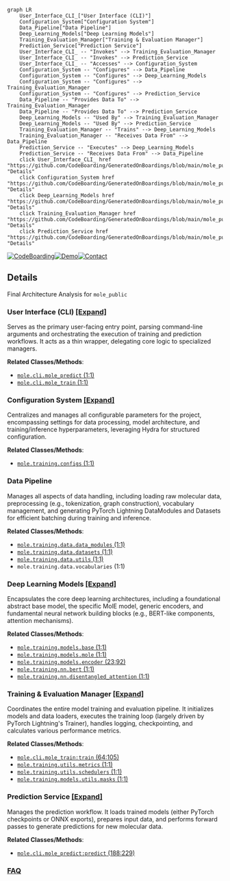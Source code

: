 ```mermaid
graph LR
    User_Interface_CLI_["User Interface (CLI)"]
    Configuration_System["Configuration System"]
    Data_Pipeline["Data Pipeline"]
    Deep_Learning_Models["Deep Learning Models"]
    Training_Evaluation_Manager["Training & Evaluation Manager"]
    Prediction_Service["Prediction Service"]
    User_Interface_CLI_ -- "Invokes" --> Training_Evaluation_Manager
    User_Interface_CLI_ -- "Invokes" --> Prediction_Service
    User_Interface_CLI_ -- "Accesses" --> Configuration_System
    Configuration_System -- "Configures" --> Data_Pipeline
    Configuration_System -- "Configures" --> Deep_Learning_Models
    Configuration_System -- "Configures" --> Training_Evaluation_Manager
    Configuration_System -- "Configures" --> Prediction_Service
    Data_Pipeline -- "Provides Data To" --> Training_Evaluation_Manager
    Data_Pipeline -- "Provides Data To" --> Prediction_Service
    Deep_Learning_Models -- "Used By" --> Training_Evaluation_Manager
    Deep_Learning_Models -- "Used By" --> Prediction_Service
    Training_Evaluation_Manager -- "Trains" --> Deep_Learning_Models
    Training_Evaluation_Manager -- "Receives Data From" --> Data_Pipeline
    Prediction_Service -- "Executes" --> Deep_Learning_Models
    Prediction_Service -- "Receives Data From" --> Data_Pipeline
    click User_Interface_CLI_ href "https://github.com/CodeBoarding/GeneratedOnBoardings/blob/main/mole_public/User_Interface_CLI_.md" "Details"
    click Configuration_System href "https://github.com/CodeBoarding/GeneratedOnBoardings/blob/main/mole_public/Configuration_System.md" "Details"
    click Deep_Learning_Models href "https://github.com/CodeBoarding/GeneratedOnBoardings/blob/main/mole_public/Deep_Learning_Models.md" "Details"
    click Training_Evaluation_Manager href "https://github.com/CodeBoarding/GeneratedOnBoardings/blob/main/mole_public/Training_Evaluation_Manager.md" "Details"
    click Prediction_Service href "https://github.com/CodeBoarding/GeneratedOnBoardings/blob/main/mole_public/Prediction_Service.md" "Details"
```

[![CodeBoarding](https://img.shields.io/badge/Generated%20by-CodeBoarding-9cf?style=flat-square)](https://github.com/CodeBoarding/CodeBoarding)[![Demo](https://img.shields.io/badge/Try%20our-Demo-blue?style=flat-square)](https://www.codeboarding.org/demo)[![Contact](https://img.shields.io/badge/Contact%20us%20-%20contact@codeboarding.org-lightgrey?style=flat-square)](mailto:contact@codeboarding.org)

## Details

Final Architecture Analysis for `mole_public`

### User Interface (CLI) [[Expand]](./User_Interface_CLI_.md)
Serves as the primary user-facing entry point, parsing command-line arguments and orchestrating the execution of training and prediction workflows. It acts as a thin wrapper, delegating core logic to specialized managers.


**Related Classes/Methods**:

- <a href="https://github.com/recursionpharma/mole_public/blob/trunk/mole/cli/mole_predict.py#L1-L1" target="_blank" rel="noopener noreferrer">`mole.cli.mole_predict` (1:1)</a>
- <a href="https://github.com/recursionpharma/mole_public/blob/trunk/mole/cli/mole_train.py#L1-L1" target="_blank" rel="noopener noreferrer">`mole.cli.mole_train` (1:1)</a>


### Configuration System [[Expand]](./Configuration_System.md)
Centralizes and manages all configurable parameters for the project, encompassing settings for data processing, model architecture, and training/inference hyperparameters, leveraging Hydra for structured configuration.


**Related Classes/Methods**:

- <a href="https://github.com/recursionpharma/mole_public/blob/trunk/mole/training/models/mole.py#L1-L1" target="_blank" rel="noopener noreferrer">`mole.training.configs` (1:1)</a>


### Data Pipeline
Manages all aspects of data handling, including loading raw molecular data, preprocessing (e.g., tokenization, graph construction), vocabulary management, and generating PyTorch Lightning DataModules and Datasets for efficient batching during training and inference.


**Related Classes/Methods**:

- <a href="https://github.com/recursionpharma/mole_public/blob/trunk/mole/training/data/data_modules.py#L1-L1" target="_blank" rel="noopener noreferrer">`mole.training.data.data_modules` (1:1)</a>
- <a href="https://github.com/recursionpharma/mole_public/blob/trunk/mole/training/data/datasets.py#L1-L1" target="_blank" rel="noopener noreferrer">`mole.training.data.datasets` (1:1)</a>
- <a href="https://github.com/recursionpharma/mole_public/blob/trunk/mole/training/data/utils.py#L1-L1" target="_blank" rel="noopener noreferrer">`mole.training.data.utils` (1:1)</a>
- `mole.training.data.vocabularies` (1:1)


### Deep Learning Models [[Expand]](./Deep_Learning_Models.md)
Encapsulates the core deep learning architectures, including a foundational abstract base model, the specific MolE model, generic encoders, and fundamental neural network building blocks (e.g., BERT-like components, attention mechanisms).


**Related Classes/Methods**:

- <a href="https://github.com/recursionpharma/mole_public/blob/trunk/mole/training/models/base.py#L1-L1" target="_blank" rel="noopener noreferrer">`mole.training.models.base` (1:1)</a>
- <a href="https://github.com/recursionpharma/mole_public/blob/trunk/mole/training/models/mole.py#L1-L1" target="_blank" rel="noopener noreferrer">`mole.training.models.mole` (1:1)</a>
- <a href="https://github.com/recursionpharma/mole_public/blob/trunk/mole/training/models/encoder.py#L23-L92" target="_blank" rel="noopener noreferrer">`mole.training.models.encoder` (23:92)</a>
- <a href="https://github.com/recursionpharma/mole_public/blob/trunk/mole/training/nn/bert.py#L1-L1" target="_blank" rel="noopener noreferrer">`mole.training.nn.bert` (1:1)</a>
- <a href="https://github.com/recursionpharma/mole_public/blob/trunk/mole/training/nn/disentangled_attention.py#L1-L1" target="_blank" rel="noopener noreferrer">`mole.training.nn.disentangled_attention` (1:1)</a>


### Training & Evaluation Manager [[Expand]](./Training_Evaluation_Manager.md)
Coordinates the entire model training and evaluation pipeline. It initializes models and data loaders, executes the training loop (largely driven by PyTorch Lightning's Trainer), handles logging, checkpointing, and calculates various performance metrics.


**Related Classes/Methods**:

- <a href="https://github.com/recursionpharma/mole_public/blob/trunk/mole/cli/mole_train.py#L64-L105" target="_blank" rel="noopener noreferrer">`mole.cli.mole_train:train` (64:105)</a>
- <a href="https://github.com/recursionpharma/mole_public/blob/trunk/mole/training/utils/metrics.py#L1-L1" target="_blank" rel="noopener noreferrer">`mole.training.utils.metrics` (1:1)</a>
- <a href="https://github.com/recursionpharma/mole_public/blob/trunk/mole/training/utils/schedulers.py#L1-L1" target="_blank" rel="noopener noreferrer">`mole.training.utils.schedulers` (1:1)</a>
- <a href="https://github.com/recursionpharma/mole_public/blob/trunk/mole/training/models/utils/masks.py#L1-L1" target="_blank" rel="noopener noreferrer">`mole.training.models.utils.masks` (1:1)</a>


### Prediction Service [[Expand]](./Prediction_Service.md)
Manages the prediction workflow. It loads trained models (either PyTorch checkpoints or ONNX exports), prepares input data, and performs forward passes to generate predictions for new molecular data.


**Related Classes/Methods**:

- <a href="https://github.com/recursionpharma/mole_public/blob/trunk/mole/cli/mole_predict.py#L188-L229" target="_blank" rel="noopener noreferrer">`mole.cli.mole_predict:predict` (188:229)</a>




### [FAQ](https://github.com/CodeBoarding/GeneratedOnBoardings/tree/main?tab=readme-ov-file#faq)
